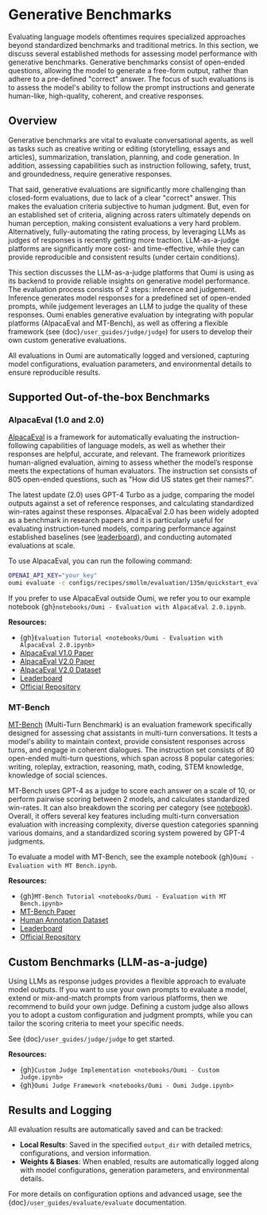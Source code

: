 # Generative Benchmarks

Evaluating language models oftentimes requires specialized approaches beyond standardized benchmarks and traditional metrics. In this section, we discuss several established methods for assessing model performance with generative benchmarks. Generative benchmarks consist of open-ended questions, allowing the model to generate a free-form output, rather than adhere to a pre-defined "correct" answer. The focus of such evaluations is to assess the model's ability to follow the prompt instructions and generate human-like, high-quality, coherent, and creative responses.

## Overview

Generative benchmarks are vital to evaluate conversational agents, as well as tasks such as creative writing or editing (storytelling, essays and articles), summarization, translation, planning, and code generation. In addition, assessing capabilities such as instruction following, safety, trust, and groundedness, require generative responses.

That said, generative evaluations are significantly more challenging than closed-form evaluations, due to lack of a clear "correct" answer. This makes the evaluation criteria subjective to human judgment. But, even for an established set of criteria, aligning across raters ultimately depends on human perception, making consistent evaluations a very hard problem. Alternatively, fully-automating the rating process, by leveraging LLMs as judges of responses is recently getting more traction. LLM-as-a-judge platforms are significantly more cost- and time-effective, while they can provide reproducible and consistent results (under certain conditions).

This section discusses the LLM-as-a-judge platforms that Oumi is using as its backend to provide reliable insights on generative model performance. The evaluation process consists of 2 steps: inference and judgement. Inference generates model responses for a predefined set of open-ended prompts, while judgement leverages an LLM to judge the quality of these responses. Oumi enables generative evaluation by integrating with popular platforms (AlpacaEval and MT-Bench), as well as offering a flexible framework (see {doc}`/user_guides/judge/judge`) for users to develop their own custom generative evaluations.

All evaluations in Oumi are automatically logged and versioned, capturing model configurations, evaluation parameters, and environmental details to ensure reproducible results.

## Supported Out-of-the-box Benchmarks

### AlpacaEval (1.0 and 2.0)

[AlpacaEval](https://github.com/tatsu-lab/alpaca_eval) is a framework for automatically evaluating the instruction-following capabilities of language models, as well as whether their responses are helpful, accurate, and relevant. The framework prioritizes human-aligned evaluation, aiming to assess whether the model’s response meets the expectations of human evaluators. The instruction set consists of 805 open-ended questions, such as "How did US states get their names?".

The latest update (2.0) uses GPT-4 Turbo as a judge, comparing the model outputs against a set of reference responses, and calculating standardized win-rates against these responses. AlpacaEval 2.0 has been widely adopted as a benchmark in research papers and it is particularly useful for evaluating instruction-tuned models, comparing performance against established baselines (see [leaderboard](https://tatsu-lab.github.io/alpaca_eval/)), and conducting automated evaluations at scale.

To use AlpacaEval, you can run the following command:

```bash
OPENAI_API_KEY="your_key"
oumi evaluate -c configs/recipes/smollm/evaluation/135m/quickstart_eval_alpaca_v2.yaml
```

If you prefer to use AlpacaEval outside Oumi, we refer you to our example notebook {gh}`notebooks/Oumi - Evaluation with AlpacaEval 2.0.ipynb`.

**Resources:**
- {gh}`Evaluation Tutorial <notebooks/Oumi - Evaluation with AlpacaEval 2.0.ipynb>`
- [AlpacaEval V1.0 Paper](https://arxiv.org/abs/2305.14387)
- [AlpacaEval V2.0 Paper](https://arxiv.org/abs/2404.04475)
- [AlpacaEval V2.0 Dataset](https://huggingface.co/datasets/tatsu-lab/alpaca_eval)
- [Leaderboard](https://tatsu-lab.github.io/alpaca_eval/)
- [Official Repository](https://github.com/tatsu-lab/alpaca_eval)

### MT-Bench

[MT-Bench](https://github.com/lm-sys/FastChat/tree/main/fastchat/llm_judge) (Multi-Turn Benchmark) is an evaluation framework specifically designed for assessing chat assistants in multi-turn conversations. It tests a model's ability to maintain context, provide consistent responses across turns, and engage in coherent dialogues. The instruction set consists of 80 open-ended multi-turn questions, which span across 8 popular categories: writing, roleplay, extraction, reasoning, math, coding, STEM knowledge, knowledge of social sciences.

MT-Bench uses GPT-4 as a judge to score each answer on a scale of 10, or perform pairwise scoring between 2 models, and calculates standardized win-rates. It can also breakdown the scoring per category (see [notebook](https://colab.research.google.com/drive/15O3Y8Rxq37PuMlArE291P4OC6ia37PQK#scrollTo=5i8R0l-XqkgO)). Overall, it offers several key features including multi-turn conversation evaluation with increasing complexity, diverse question categories spanning various domains, and a standardized scoring system powered by GPT-4 judgments.

To evaluate a model with MT-Bench, see the example notebook {gh}`Oumi - Evaluation with MT Bench.ipynb`.

**Resources:**
- {gh}`MT-Bench Tutorial <notebooks/Oumi - Evaluation with MT Bench.ipynb>`
- [MT-Bench Paper](https://arxiv.org/abs/2306.05685)
- [Human Annotation Dataset](https://huggingface.co/datasets/lmsys/mt_bench_human_judgments)
- [Leaderboard](https://huggingface.co/spaces/lmarena-ai/chatbot-arena-leaderboard)
- [Official Repository](https://github.com/lm-sys/FastChat/tree/main/fastchat/llm_judge)

<!--- Commented; we do NOT support HumanEval yet.
### HumanEval

HumanEval is a benchmark designed to evaluate language models' capabilities in generating functional code from natural language descriptions. It consists of programming challenges that test both understanding of requirements and ability to generate correct, efficient code solutions.

**Resources:**
- [HumanEval Paper](https://arxiv.org/abs/2107.03374)
- [Official Repository](https://github.com/openai/human-eval)
- [Dataset Documentation](https://huggingface.co/datasets/openai_humaneval)
-->


## Custom Benchmarks (LLM-as-a-judge)

Using LLMs as response judges provides a flexible approach to evaluate model outputs. If you want to use your own prompts to evaluate a model, extend or mix-and-match prompts from various platforms, then we recommend to build your own judge. Defining a custom judge also allows you to adopt a custom configuration and judgment prompts, while you can tailor the scoring criteria to meet your specific needs.

See {doc}`/user_guides/judge/judge` to get started.

**Resources:**
- {gh}`Custom Judge Implementation <notebooks/Oumi - Custom Judge.ipynb>`
- {gh}`Oumi Judge Framework <notebooks/Oumi - Oumi Judge.ipynb>`


## Results and Logging

All evaluation results are automatically saved and can be tracked:

- **Local Results**: Saved in the specified `output_dir` with detailed metrics, configurations, and version information.
- **Weights & Biases**: When enabled, results are automatically logged along with model configurations, generation parameters, and environmental details.

For more details on configuration options and advanced usage, see the {doc}`/user_guides/evaluate/evaluate` documentation.
